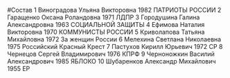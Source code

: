#Состав
1 Виноградова Ульяна Викторовна 1982 ПАТРИОТЫ РОССИИ
2 Гаращенко Оксана Роландовна 1971 ЛДПР
3 Городушина Галина Александровна 1963 СОЦИАЛЬНОЙ ЗАЩИТЫ
4 Ефимова Наталия Викторовна 1970 КОММУНИСТЫ РОССИИ
5 Криволапова Татьяна Михайловна 1972 За женщин России
6 Мелехина Светлана Николаевна 1975 Российский Красный Крест
7 Пастухов Кирилл Юрьевич 1972 СР
8 Чернецов Сергей Владимирович 1976 КПРФ
9 Черноножкин Василий Александрович 1985 ЯБЛОКО
10 Шубаренков Александр Михайлович 1955 ЕР
